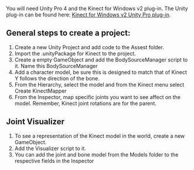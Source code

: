 You will need Unity Pro 4 and the Kinect for Windows v2 plug-in. The Unity plug-in can be found here: [Kinect for Windows v2 Unity Pro plug-in](http://go.microsoft.com/fwlink/?LinkID=513177 "Kinect for Windows v2 Unity Pro plug-in").

General steps to create a project:
-
1. Create a new Unity Project and add code to the Assest folder.
2. Import the .unityPackage for Kinect to the project.
3. Create a empty GameObject and add the BodySourceManager script to it. Name this BodySourceManager
4. Add a character model, be sure this is designed to match that of Kinect Y follows the direction of the bone.
5. From the Hierarchy, select the model and from the Kinect menu select Create KinectMapper
6. From the Inspector, map specific joints you want to see affect on the model. Remember, Kinect joint rotations are for the parent.

Joint Visualizer
-
1. To see a representation of the Kinect model in the world, create a new GameObject.
2. Add the Visualizer script to it.
3. You can add the joint and bone model from the Models folder to the respective fields in the Inspector


 